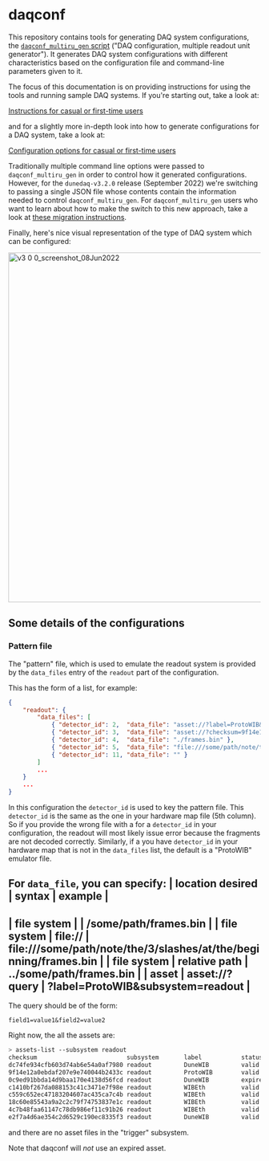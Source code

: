 # daqconf

This repository contains tools for generating DAQ system configurations, the [`daqconf_multiru_gen` script](https://github.com/DUNE-DAQ/daqconf/blob/develop/scripts/daqconf_multiru_gen) ("DAQ configuration, multiple readout unit generator"). It generates DAQ system configurations with different characteristics based on the configuration file and command-line parameters given to it. 

The focus of this documentation is on providing instructions for using the tools and running sample DAQ systems. If you're starting out, take a look at:

[Instructions for casual or first-time users](InstructionsForCasualUsers.md)

and for a slightly more in-depth look into how to generate configurations for a DAQ system, take a look at:

[Configuration options for casual or first-time users](ConfigurationsForCasualUsers.md)

Traditionally multiple command line options were passed to `daqconf_multiru_gen` in order to control how it generated configurations. However, for the `dunedaq-v3.2.0` release (September 2022) we're switching to passing a single JSON file whose contents contain the information needed to control `daqconf_multiru_gen`. For `daqconf_multiru_gen` users who want to learn about how to make the switch to this new approach, take a look at [these migration instructions](MigratingToNewConfgen.md).

Finally, here's nice visual representation of the type of DAQ system which can be configured: 


<img width="697" alt="v3 0 0_screenshot_08Jun2022" src="https://user-images.githubusercontent.com/36311946/172657352-20db6334-13b6-4dd5-9e99-ef989ad6a4af.png">



## Some details of the configurations

### Pattern file

The "pattern" file, which is used to emulate the readout system is provided by the `data_files` entry of the `readout` part of the configuration.

This has the form of a list, for example:
```json
{
    "readout": {
        "data_files": [
            { "detector_id": 2,  "data_file": "asset://?label=ProtoWIB&subsystem=readout" },
            { "detector_id": 3,  "data_file": "asset://?checksum=9f14e12a0ebdaf207e9e740044b2433c" },
            { "detector_id": 4,  "data_file": "./frames.bin" },
            { "detector_id": 5,  "data_file": "file:///some/path/note/the/3/slashes/at/the/beginning/frames.bin"},
            { "detector_id": 11, "data_file": "" }
        ]
        ...
    }
    ...
}
```

In this configuration the `detector_id` is used to key the pattern file. This `detector_id` is the same as the one in your hardware map file (5th column). So if you provide the wrong file with a for a `detector_id` in your configuration, the readout will most likely issue error because the fragments are not decoded correctly. Similarly, if a you have `detector_id` in your hardware map that is not in the `data_files` list, the default is a "ProtoWIB" emulator file.


For `data_file`, you can specify:
| location desired | syntax | example |
---------------------------------------
| file system | <absolute-path> | /some/path/frames.bin |
| file system | file://<absolute-path> | file:///some/path/note/the/3/slashes/at/the/beginning/frames.bin |
| file system | relative path | ../some/path/frames.bin |
| asset | asset://?query | ?label=ProtoWIB&subsystem=readout |
---------------------------------------

The query should be of the form:
```
field1=value1&field2=value2
```

Right now, the all the assets are:
```bash
> assets-list --subsystem readout
checksum                         subsystem       label           status          file_path
dc74fe934cfb603d74ab6e54a0af7980 readout         DuneWIB         valid           /cvmfs/dunedaq.opensciencegrid.org/assets/files/d/c/7/np04_hd_run017745_sample_wib2.bin
9f14e12a0ebdaf207e9e740044b2433c readout         ProtoWIB        valid           /cvmfs/dunedaq.opensciencegrid.org/assets/files/9/f/1/frames.bin
0c9ed91bbda14d9baa170e4138d56fcd readout         DuneWIB         expired         /cvmfs/dunedaq.opensciencegrid.org/assets/files/0/c/9/wib2-frames.bin
c1410bf267da088153c41c3471e7f98e readout         WIBEth          valid           /cvmfs/dunedaq.opensciencegrid.org/assets/files/c/1/4/wibeth-frames-0.bin
c559c652ec47183204607ac435ca7c4b readout         WIBEth          valid           /cvmfs/dunedaq.opensciencegrid.org/assets/files/c/5/5/wibeth-frames-1.bin
18c60e85543a9a2c2c79f74753837e1c readout         WIBEth          valid           /cvmfs/dunedaq.opensciencegrid.org/assets/files/1/8/c/wibeth-frames-2.bin
4c7b48faa61147c78db986ef11c91b26 readout         WIBEth          valid           /cvmfs/dunedaq.opensciencegrid.org/assets/files/4/c/7/wibeth-frames-3.bin
e2f7a4d6ae354c2d6529c190ec8335f3 readout         DuneWIB         valid           /cvmfs/dunedaq.opensciencegrid.org/assets/files/e/2/f/wib2-frames.bin
```

and there are no asset files in the "trigger" subsystem.

Note that daqconf will _not_ use an expired asset.
